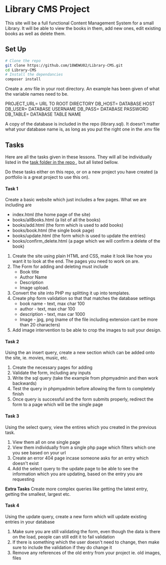 # Library CMS Project
This site will be a full functional Content Management System for a small Library.
It will be able to view the books in them, add new ones, edit existing books as well as delete them.

## Set Up
```bash
# Clone the repo
git clone https://github.com/18WDWU02/Library-CMS.git
cd Library-CMS
# Install the dependancies
composer install
```
Create a .env file in your root directory. An example has been given of what the variable names need to be.

PROJECT_URL= URL TO ROOT DIRECTORY
DB_HOST= DATABASE HOST
DB_USER= DATABASE USERNAME
DB_PASS= DATABASE PASSWORD
DB_TABLE= DATABASE TABLE NAME

A copy of the database is included in the repo (library.sql).
It doesn't matter what your database name is, as long as you put the right one in the .env file


## Tasks
Here are all the tasks given in these lessons. They will all be individually listed in the [task folder in the repo ](https://github.com/18WDWU02/Library-CMS/tree/master/tasks), but all listed bellow.

Do these tasks either on this repo, or on a new project you have created (a portfolio is a great project to use this on).

#### Task 1
Create a basic website which just includes a few pages. What we are including are
- index.html (the home page of the site)
- books/allBooks.html (a list of all the books)
- books/add.html (the form which is used to add books)
- books/book.html (the single book page)
- books/update.html (the form which is used to update the entries)
- books/confirm_delete.html (a page which we will confirm a delete of the book)

1. Create the site using plain HTML and CSS, make it look like how you want it to look at the end. The pages you need to work on are.
2. The Form for adding and deleting must include
    - Book title
    - Author Name
    - Description
    - Image upload.
3. Convert the site into PHP my splitting it up into templates.
4. Create php form validation so that that matches the database settings
   - book name - text, max char 100
   - author - text, max char 100
   - description - text, max car 1000
   - Image - jpg, png (name of the file including extension cant be more than 20 characters)
5. Add image intervention to be able to crop the images to suit your design.

#### Task 2
Using the an insert query, create a new section which can be added onto the site, ie. movies, music, etc.
1. Create the necessary pages for adding
2. Validate the form, including any inputs
3. Write the sql query (take the example from phpmyadmin and then work backwards)
4. Test the query in phpmyadmin before allowing the form to completely finish
5. Once query is successful and the form submits properly, redirect the form to a page which will be the single page

#### Task 3
Using the select query, view the entires which you created in the previous task.
1. View them all on one single page
2. View them individually from a single php page which filters which one you see based on your url
3. Create an error 404 page incase someone asks for an entry which doesn't exist
4. Add the select query to the update page to be able to see the information which you are updating, based on the entry you are requesting

**Extra Tasks**
Create more complex queries like getting the latest entry, getting the smallest, largest etc.

#### Task 4
Using the update query, create a new form which will update existing entries in your database
1. Make sure you are still validating the form, even though the data is there on the load, people can still edit it to fail validation
2. If there is something which the user doesn't need to change, then make sure to include the validation if they do change it
3. Remove any references of the old entry from your project ie. old images, files
